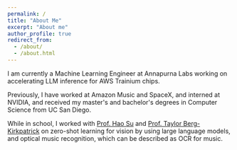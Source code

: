 ```yaml
---
permalink: /
title: "About Me"
excerpt: "About me"
author_profile: true
redirect_from: 
  - /about/
  - /about.html
---
```


I am currently a Machine Learning Engineer at Annapurna Labs working on accelerating LLM inference for AWS Trainium chips.

Previously, I have worked at Amazon Music and SpaceX, and interned at NVIDIA, and received my master's and bachelor's degrees in Computer Science from UC San Diego. 

While in school, I worked with [Prof. Hao Su](http://ai.ucsd.edu/~haosu/) and 
[Prof. Taylor Berg-Kirkpatrick](https://cseweb.ucsd.edu/~tberg/) on zero-shot learning for vision by using large language models, and optical music recognition, which can be described as OCR for music.
